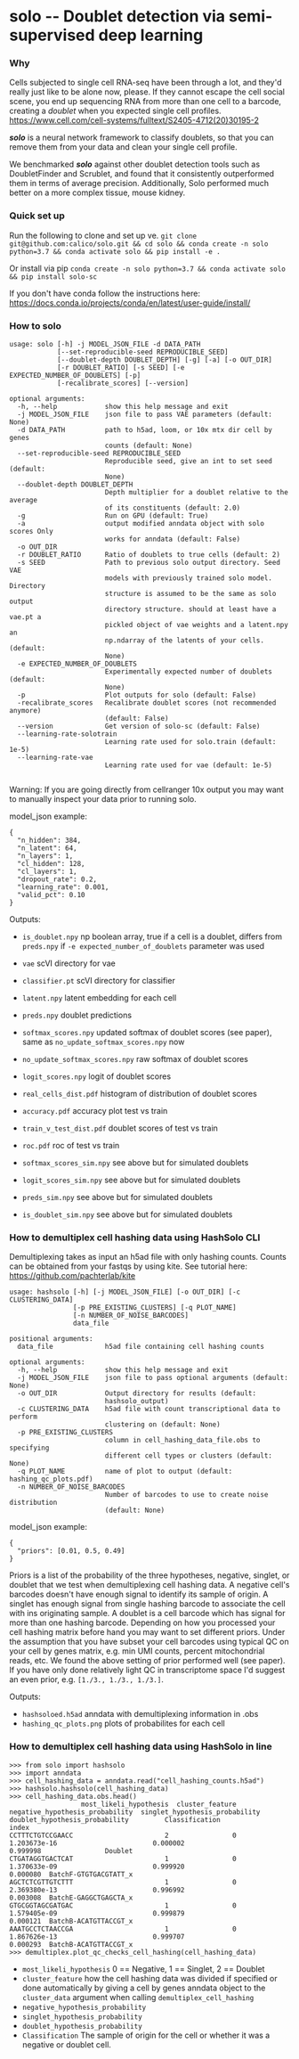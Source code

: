 # solo -- Doublet detection via semi-supervised deep learning
### Why
Cells subjected to single cell RNA-seq have been through a lot, and they'd really just like to be alone now, please. If they cannot escape the cell social scene, you end up sequencing RNA from more than one cell to a barcode, creating a *doublet* when you expected single cell profiles. https://www.cell.com/cell-systems/fulltext/S2405-4712(20)30195-2

**_solo_** is a neural network framework to classify doublets, so that you can remove them from your data and clean your single cell profile.

We benchmarked **_solo_** against other doublet detection tools such as DoubletFinder and Scrublet, and found that it consistently outperformed them in terms of average precision. Additionally, Solo performed much better on a more complex tissue, mouse kidney. 

### Quick set up
Run the following to clone and set up ve.
`git clone git@github.com:calico/solo.git && cd solo && conda create -n solo python=3.7 && conda activate solo && pip install -e .`

Or install via pip
`conda create -n solo python=3.7 && conda activate solo && pip install solo-sc`

If you don't have conda follow the instructions here: https://docs.conda.io/projects/conda/en/latest/user-guide/install/

### How to solo
```
usage: solo [-h] -j MODEL_JSON_FILE -d DATA_PATH
            [--set-reproducible-seed REPRODUCIBLE_SEED]
            [--doublet-depth DOUBLET_DEPTH] [-g] [-a] [-o OUT_DIR]
            [-r DOUBLET_RATIO] [-s SEED] [-e EXPECTED_NUMBER_OF_DOUBLETS] [-p]
            [-recalibrate_scores] [--version]

optional arguments:
  -h, --help            show this help message and exit
  -j MODEL_JSON_FILE    json file to pass VAE parameters (default: None)
  -d DATA_PATH          path to h5ad, loom, or 10x mtx dir cell by genes
                        counts (default: None)
  --set-reproducible-seed REPRODUCIBLE_SEED
                        Reproducible seed, give an int to set seed (default:
                        None)
  --doublet-depth DOUBLET_DEPTH
                        Depth multiplier for a doublet relative to the average
                        of its constituents (default: 2.0)
  -g                    Run on GPU (default: True)
  -a                    output modified anndata object with solo scores Only
                        works for anndata (default: False)
  -o OUT_DIR
  -r DOUBLET_RATIO      Ratio of doublets to true cells (default: 2)
  -s SEED               Path to previous solo output directory. Seed VAE
                        models with previously trained solo model. Directory
                        structure is assumed to be the same as solo output
                        directory structure. should at least have a vae.pt a
                        pickled object of vae weights and a latent.npy an
                        np.ndarray of the latents of your cells. (default:
                        None)
  -e EXPECTED_NUMBER_OF_DOUBLETS
                        Experimentally expected number of doublets (default:
                        None)
  -p                    Plot outputs for solo (default: False)
  -recalibrate_scores   Recalibrate doublet scores (not recommended anymore)
                        (default: False)
  --version             Get version of solo-sc (default: False)
  --learning-rate-solotrain             
                        Learning rate used for solo.train (default: 1e-5)
  --learning-rate-vae             
                        Learning rate used for vae (default: 1e-5)
                        
```

Warning: If you are going directly from cellranger 10x output you may want to manually inspect your data prior to running solo.

model_json example:
```
{
  "n_hidden": 384,
  "n_latent": 64,
  "n_layers": 1,
  "cl_hidden": 128,
  "cl_layers": 1,
  "dropout_rate": 0.2,
  "learning_rate": 0.001,
  "valid_pct": 0.10
}
```

Outputs:
* `is_doublet.npy`  np boolean array, true if a cell is a doublet, differs from `preds.npy` if `-e expected_number_of_doublets` parameter was used
* `vae` scVI directory for vae
* `classifier.pt` scVI directory for classifier
* `latent.npy` latent embedding for each cell             
* `preds.npy` doublet predictions
* `softmax_scores.npy` updated softmax of doublet scores (see paper), same as `no_update_softmax_scores.npy` now
* `no_update_softmax_scores.npy` raw softmax of doublet scores

* `logit_scores.npy`	logit of doublet scores
* `real_cells_dist.pdf` histogram of distribution of doublet scores
*  `accuracy.pdf` accuracy plot test vs train
*  `train_v_test_dist.pdf` doublet scores of test vs train
*  `roc.pdf`	roc of test vs train
*  `softmax_scores_sim.npy` see above but for simulated doublets
*  `logit_scores_sim.npy` see above but for simulated doublets
*  `preds_sim.npy`	see above but for simulated doublets
*  `is_doublet_sim.npy` see above but for simulated doublets


### How to demultiplex cell hashing data using HashSolo CLI

Demultiplexing takes as input an h5ad file with only hashing counts. Counts can be obtained from your fastqs by using kite. See tutorial here: https://github.com/pachterlab/kite

```
usage: hashsolo [-h] [-j MODEL_JSON_FILE] [-o OUT_DIR] [-c CLUSTERING_DATA]
                [-p PRE_EXISTING_CLUSTERS] [-q PLOT_NAME]
                [-n NUMBER_OF_NOISE_BARCODES]
                data_file

positional arguments:
  data_file             h5ad file containing cell hashing counts

optional arguments:
  -h, --help            show this help message and exit
  -j MODEL_JSON_FILE    json file to pass optional arguments (default: None)
  -o OUT_DIR            Output directory for results (default:
                        hashsolo_output)
  -c CLUSTERING_DATA    h5ad file with count transcriptional data to perform
                        clustering on (default: None)
  -p PRE_EXISTING_CLUSTERS
                        column in cell_hashing_data_file.obs to specifying
                        different cell types or clusters (default: None)
  -q PLOT_NAME          name of plot to output (default: hashing_qc_plots.pdf)
  -n NUMBER_OF_NOISE_BARCODES
                        Number of barcodes to use to create noise distribution
                        (default: None)
```

model_json example:
```
{
  "priors": [0.01, 0.5, 0.49]
}
```

Priors is a list of the probability of the three hypotheses, negative, singlet,
or doublet that we test when demultiplexing cell hashing data. A negative cell's barcodes
doesn't have enough signal to identify its sample of origin. A singlet has
enough signal from single hashing barcode to associate the cell with ins
originating sample. A doublet is a cell barcode which has signal for more than one hashing barcode.
Depending on how you processed your cell hashing matrix before hand you may
want to set different priors. Under the assumption that you have subset your cell
barcodes using typical QC on your cell by genes matrix, e.g. min UMI counts,
percent mitochondrial reads, etc. We found the above setting of prior performed
well (see paper). If you have only done relatively light QC in transcriptome space
 I'd suggest an even prior, e.g. `[1./3., 1./3., 1./3.]`.


Outputs:
*  `hashsoloed.h5ad` anndata with demultiplexing information in .obs
*  `hashing_qc_plots.png` plots of probabilites for each cell


### How to demultiplex cell hashing data using HashSolo in line

```
>>> from solo import hashsolo
>>> import anndata
>>> cell_hashing_data = anndata.read("cell_hashing_counts.h5ad")
>>> hashsolo.hashsolo(cell_hashing_data)
>>> cell_hashing_data.obs.head()
                  most_likeli_hypothesis  cluster_feature  negative_hypothesis_probability  singlet_hypothesis_probability  doublet_hypothesis_probability         Classification
index                                                                                                                                                                            
CCTTTCTGTCCGAACC                       2                0                     1.203673e-16                        0.000002                        0.999998                Doublet
CTGATAGGTGACTCAT                       1                0                     1.370633e-09                        0.999920                        0.000080  BatchF-GTGTGACGTATT_x
AGCTCTCGTTGTCTTT                       1                0                     2.369380e-13                        0.996992                        0.003008  BatchE-GAGGCTGAGCTA_x
GTGCGGTAGCGATGAC                       1                0                     1.579405e-09                        0.999879                        0.000121  BatchB-ACATGTTACCGT_x
AAATGCCTCTAACCGA                       1                0                     1.867626e-13                        0.999707                        0.000293  BatchB-ACATGTTACCGT_x
>>> demultiplex.plot_qc_checks_cell_hashing(cell_hashing_data)
```


* `most_likeli_hypothesis` 0 == Negative, 1 == Singlet, 2 == Doublet
* `cluster_feature` how the cell hashing data was divided if specified or done automatically by giving a cell by genes anndata object to the `cluster_data` argument when calling `demultiplex_cell_hashing`
* `negative_hypothesis_probability`  
* `singlet_hypothesis_probability`  
* `doublet_hypothesis_probability`         
* `Classification` The sample of origin for the cell or whether it was a negative or doublet cell.
